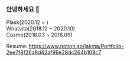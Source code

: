 ### 안녕하세요 👋

Plask(2020.12 ~ ) <br />
Whatvita(2018.12 ~ 2020.10) <br />
Cosmo(2018.03 ~ 2018.09) <br />

Resume: https://www.notion.so/jakma/Portfolio-2ee7f8f26a8d42af96e28dc264b109c7

<!--
**jjtjs159-jg/jjtjs159-jg** is a ✨ _special_ ✨ repository because its `README.md` (this file) appears on your GitHub profile.

Here are some ideas to get you started:

- 🔭 I’m currently working on ...
- 🌱 I’m currently learning ...
- 👯 I’m looking to collaborate on ...
- 🤔 I’m looking for help with ...
- 💬 Ask me about ...
- 📫 How to reach me: ...
- 😄 Pronouns: ...
- ⚡ Fun fact: ...
-->
